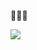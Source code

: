 🤔🤔🤔

<img align="left" src="https://github-readme-stats.vercel.app/api?username=gstory0404&show_icons=true&hide_border=true">
<!--<img align="top" height="180" src="https://pic2.zhimg.com/v2-28020003d4a493c78d8202ba6c35f179_b.webp">

<img align="right" src="https://github-readme-stats.vercel.app/api/top-langs/?username=gstory0404&hide_border=true">

**gstory0404/gstory0404** is a ✨ _special_ ✨ repository because its `README.md` (this file) appears on your GitHub profile.

Here are some ideas to get you started:

- 🔭 I’m currently working on ...
- 🌱 I’m currently learning ...
- 👯 I’m looking to collaborate on ...
- 🤔 I’m looking for help with ...
- 💬 Ask me about ...
- 📫 How to reach me: ...
- 😄 Pronouns: ...
- ⚡ Fun fact: ...
-->
